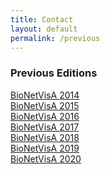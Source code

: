 ```yaml
---
title: Contact
layout: default
permalink: /previous
---
```


### Previous Editions

<p><a href="http://sysbio.curie.fr/bionetvisa/bionetvisa2014.html">BioNetVisA 2014</a><br />
<a href="http://sysbio.curie.fr/bionetvisa/bionetvisa2015.html">BioNetVisA 2015</a><br />
<a href="http://sysbio.curie.fr/bionetvisa/bionetvisa2016.html">BioNetVisA 2016</a><br />
<a href="https://sysbio.curie.fr/bionetvisa/bionetvisa2017.html">BioNetVisA 2017</a><br />
<a href="/BioNetVisA2018.html">BioNetVisA 2018</a><br /> 
<a href="/bionetvisa2019.html">BioNetVisA 2019</a><br />
<a href="/Bionetvisa2020.html">BioNetVisA 2020</a><br />
</p>

